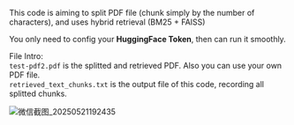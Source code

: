 This code is aiming to split PDF file (chunk simply by the number of characters), and uses hybrid retrieval (BM25 + FAISS)

You only need to config your **HuggingFace Token**, then can run it smoothly.

File Intro:<br>
`test-pdf2.pdf` is the splitted and retrieved PDF. Also you can use your own PDF file.<br>
`retrieved_text_chunks.txt` is the output file of this code, recording all splitted chunks.

![微信截图_20250521192435](https://github.com/user-attachments/assets/ab192797-9ac7-4eb3-b7c1-79adac274c77)



